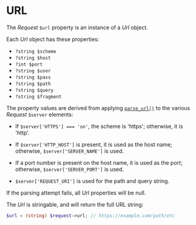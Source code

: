 # URL

The _Request_ `$url` property is an instance of a _Url_ object.

Each _Url_ object has these properties:

- `?string $scheme`
- `?string $host`
- `?int $port`
- `?string $user`
- `?string $pass`
- `?string $path`
- `?string $query`
- `?string $fragment`

The property values are derived from applying
[`parse_url()`](https://www.php.net/parse_url) to the various _Request_
`$server` elements:

- If `$server['HTTPS'] === 'on'`, the scheme is 'https'; otherwise, it is
  'http'.

- If `$server['HTTP_HOST']` is present, it is used as the host name; otherwise,
  `$server['SERVER_NAME']` is used.

- If a port number is present on the host name, it is used as the port;
  otherwise, `$server['SERVER_PORT']` is used.

- `$server['REQUEST_URI']` is used for the path and query string.

If the parsing attempt fails, all _Url_ properties will be null.

The _Url_ is stringable, and will return the full URL string:

```php
$url = (string) $request->url; // https://example.com/path/etc
```
